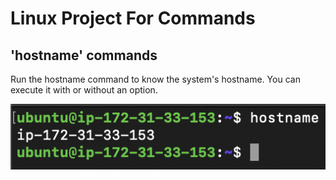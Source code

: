 # Linux Project For Commands

## 'hostname' commands

Run the hostname command to know the system's hostname. You can execute it with or without an option.

![Alt text](<Images/Screenshot 2023-12-26 at 17.40.39.png>)